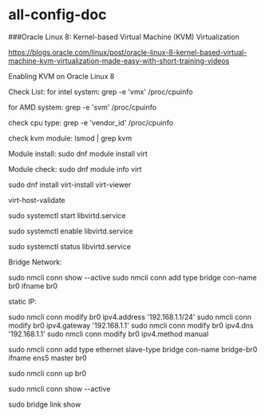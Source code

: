 # all-config-doc
###Oracle Linux 8: Kernel-based Virtual Machine (KVM) Virtualization

https://blogs.oracle.com/linux/post/oracle-linux-8-kernel-based-virtual-machine-kvm-virtualization-made-easy-with-short-training-videos

Enabling KVM on Oracle Linux 8

Check List:
for intel system:  grep -e 'vmx' /proc/cpuinfo

for AMD system: grep -e 'svm' /proc/cpuinfo

check cpu type: grep -e 'vendor_id' /proc/cpuinfo

check kvm module: lsmod | grep kvm

Module install: sudo dnf module install virt

Module check: sudo dnf module info virt

sudo dnf install virt-install virt-viewer

virt-host-validate

sudo systemctl start libvirtd.service

sudo systemctl enable libvirtd.service

sudo systemctl status libvirtd.service



Bridge Network:

sudo nmcli conn show --active
sudo nmcli conn add type bridge con-name br0 ifname br0

static IP:

sudo nmcli conn modify br0 ipv4.address '192.168.1.1/24'
sudo nmcli conn modify br0 ipv4.gateway '192.168.1.1'
sudo nmcli conn modify br0 ipv4.dns '192.168.1.1'
sudo nmcli conn modify br0 ipv4.method manual

sudo nmcli conn add type ethernet slave-type bridge con-name bridge-br0 ifname ens5 master br0

sudo nmcli conn up br0

sudo nmcli conn show --active

sudo bridge link show



